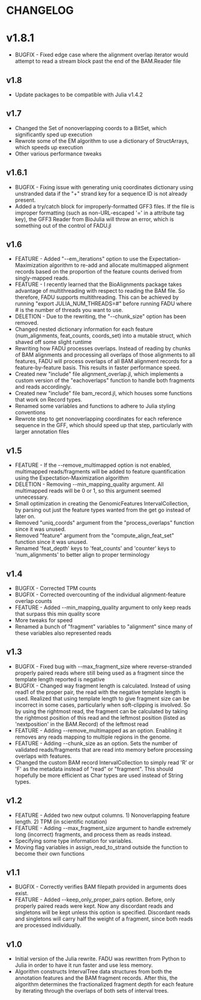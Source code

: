 # CHANGELOG

# v1.8.1

* BUGFIX - Fixed edge case where the alignment overlap iterator would attempt to read a stream block past the end of the BAM.Reader file

## v1.8

* Update packages to be compatible with Julia v1.4.2

## v1.7

* Changed the Set of nonoverlapping coords to a BitSet, which significantly sped up execution
* Rewrote some of the EM algorithm to use a dictionary of StructArrays, which speeds up execution
* Other various performance tweaks

## v1.6.1

* BUGFIX - Fixing issue with generating uniq coordinates dictionary using unstranded data if the "+" strand key for a sequence ID is not already present.
* Added a try/catch block for improperly-formatted GFF3 files.  If the file is improper formatting (such as non-URL-escaped '=' in a attribute tag key), the GFF3 Reader from BioJulia will throw an error, which is something out of the control of FADU.jl

## v1.6

* FEATURE - Added "--em\_iterations" option to use the Expectation-Maximization algorithm to re-add and allocate multimapped alignment records based on the proportion of the feature counts derived from singly-mapped reads.
* FEATURE -  I recently learned that the BioAlignments package takes advantage of multithreading with respect to reading the BAM file.  So therefore, FADU supports multithreading.  This can be achieved by running "export JULIA_NUM_THREADS=#" before running FADU where # is the number of threads you want to use.
* DELETION - Due to the rewriting, the "--chunk_size" option has been removed.
* Changed nested dictionary information for each feature (num_alignments, feat_counts, coords_set) into a mutable struct, which shaved off some slight runtime
* Rewriting how FADU processes overlaps.  Instead of reading by chunks of BAM alignments and processing all overlaps of those alignments to all features, FADU will process overlaps of all BAM alignment records for a feature-by-feature basis.  This results in faster performance speed.
* Created new "include" file alignment\_overlap.jl, which implements a custom version of the "eachoverlaps" function to handle both fragments and reads accordingly.
* Created new "include" file bam\_record.jl, which houses some functions that work on Record types.
* Renamed some variables and functions to adhere to Julia styling conventions
* Rewrote step to get nonoverlapping coordinates for each reference sequence in the GFF, which should speed up that step, particularly with larger annotation files

## v1.5

* FEATURE - If the --remove\_multimapped option is not enabled, multimapped reads/fragments will be added to feature quantification using the Expectation-Maximization algorithm
* DELETION - Removing --min\_mapping\_quality argument.  All multimapped reads will be 0 or 1, so this argument seemed unnecessary.
* Small optimization in creating the GenomicFeatures IntervalCollection, by parsing out just the feature types wanted from the get go instead of later on.
* Removed "uniq_coords" argument from the "process_overlaps" function since it was unused.
* Removed "feature" argument from the "compute_align_feat_set" function since it was unused.
* Renamed 'feat_depth' keys to 'feat_counts' and 'counter' keys to 'num_alignments' to better align to proper terminology

## v1.4

* BUGFIX - Corrected TPM counts
* BUGFIX - Corrected overcounting of the individual alignment-feature overlap counts
* FEATURE - Added --min\_mapping\_quality argument to only keep reads that surpass this min quality score
* More tweaks for speed
* Renamed a bunch of "fragment" variables to "alignment" since many of these variables also represented reads

## v1.3

* BUGFIX - Fixed bug with --max\_fragment\_size where reverse-stranded properly paired reads where still being used as a fragment since the template length reported is negative
* BUGFIX - Changed way fragment length is calculated.  Instead of using read1 of the proper pair, the read with the negative template length is used.  Realized that using template length to give fragment size can be incorrect in some cases, particularly when soft-clipping is involved.  So by using the rightmost read, the fragment can be calculated by taking the rightmost position of this read and the leftmost position (listed as 'nextposition' in the BAM.Record) of the leftmost read
* FEATURE - Adding --remove\_multimapped as an option.  Enabling it removes any reads mapping to multiple regions in the genome.
* FEATURE - Adding --chunk_size as an option.  Sets the number of validated reads/fragments that are read into memory before processing overlaps with features.
* Changed the custom BAM record IntervalCollection to simply read 'R' or 'F' as the metadata instead of "read" or "fragment".  This should hopefully be more efficient as Char types are used instead of String types.

## v1.2

* FEATURE - Added two new output columns.  1) Nonoverlapping feature length. 2) TPM (in scientific notation)
* FEATURE - Adding --max\_fragment\_size argument to handle extremely long (incorrect) fragments, and process them as reads instead.
* Specifying some type information for variables.
* Moving flag variables in assign_read_to_strand outside the function to become their own functions


## v1.1

* BUGFIX - Correctly verifies BAM filepath provided in arguments does exist.
* FEATURE - Added --keep\_only\_proper\_pairs option.  Before, only properly paired reads were kept.  Now any discordant reads and singletons will be kept unless this option is specified.  Discordant reads and singletons will carry half the weight of a fragment, since both reads are processed individually.

## v1.0

* Initial version of the Julia rewrite.  FADU was rewritten from Python to Julia in order to have it run faster and use less memory.
* Algorithm constructs IntervalTree data structures from both the annotation features and the BAM fragment records. After this, the algorithm determines the fractionalized fragment depth for each feature by iterating through the overlaps of both sets of interval trees.
